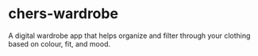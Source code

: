 # chers-wardrobe
A digital wardrobe app that helps organize and filter through your clothing based on colour, fit, and mood.
